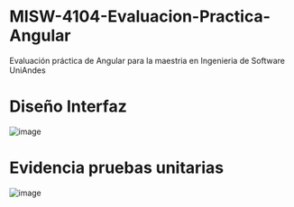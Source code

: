 # MISW-4104-Evaluacion-Practica-Angular
Evaluación práctica de Angular para la maestria en Ingenieria de Software UniAndes

# Diseño Interfaz
![image](https://user-images.githubusercontent.com/6864141/235306375-62b37354-fd0e-4f8c-9c90-21c2b86c7b58.png)

# Evidencia pruebas unitarias
![image](https://user-images.githubusercontent.com/6864141/235306400-a7a0e6ef-f086-4daf-b7cd-b4633e38c7fa.png)

